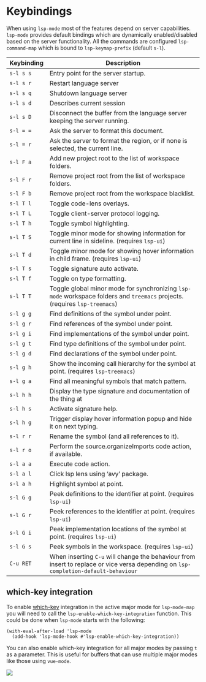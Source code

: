 # Keybindings

When using `lsp-mode` most of the features depend on server
capabilities. `lsp-mode` provides default bindings which are dynamically
enabled/disabled based on the server functionality. All the commands are
configured `lsp-command-map` which is bound to `lsp-keymap-prefix`
(default `s-l`).

| Keybinding | Description                                                                                                                         |
| ---------- | --------------------------------------------------------------------------------------------------------------------------          |
| `s-l s s`  | Entry point for the server startup.                                                                                                 |
| `s-l s r`  | Restart language server                                                                                                             |
| `s-l s q`  | Shutdown language server                                                                                                            |
| `s-l s d`  | Describes current session                                                                                                           |
| `s-l s D`  | Disconnect the buffer from the language server keeping the server running.                                                          |
| `s-l = =`  | Ask the server to format this document.                                                                                             |
| `s-l = r`  | Ask the server to format the region, or if none is selected, the current line.                                                      |
| `s-l F a`  | Add new project root to the list of workspace folders.                                                                              |
| `s-l F r`  | Remove project root from the list of workspace folders.                                                                             |
| `s-l F b`  | Remove project root from the workspace blacklist.                                                                                   |
| `s-l T l`  | Toggle code-lens overlays.                                                                                                          |
| `s-l T L`  | Toggle client-server protocol logging.                                                                                              |
| `s-l T h`  | Toggle symbol highlighting.                                                                                                         |
| `s-l T S`  | Toggle minor mode for showing information for current line in sideline. (requires `lsp-ui`)                                         |
| `s-l T d`  | Toggle minor mode for showing hover information in child frame. (requires `lsp-ui`)                                                 |
| `s-l T s`  | Toggle signature auto activate.                                                                                                     |
| `s-l T f`  | Toggle on type formatting.                                                                                                          |
| `s-l T T`  | Toggle global minor mode for synchronizing `lsp-mode` workspace folders and `treemacs` projects. (requires `lsp-treemacs`)          |
| `s-l g g`  | Find definitions of the symbol under point.                                                                                         |
| `s-l g r`  | Find references of the symbol under point.                                                                                          |
| `s-l g i`  | Find implementations of the symbol under point.                                                                                     |
| `s-l g t`  | Find type definitions of the symbol under point.                                                                                    |
| `s-l g d`  | Find declarations of the symbol under point.                                                                                        |
| `s-l g h`  | Show the incoming call hierarchy for the symbol at point. (requires `lsp-treemacs`)                                                 |
| `s-l g a`  | Find all meaningful symbols that match pattern.                                                                                     |
| `s-l h h`  | Display the type signature and documentation of the thing at                                                                        |
| `s-l h s`  | Activate signature help.                                                                                                            |
| `s-l h g`  | Trigger display hover information popup and hide it on next typing.                                                                 |
| `s-l r r`  | Rename the symbol (and all references to it).                                                                                       |
| `s-l r o`  | Perform the source.organizeImports code action, if available.                                                                       |
| `s-l a a`  | Execute code action.                                                                                                                |
| `s-l a l`  | Click lsp lens using ‘avy’ package.                                                                                                 |
| `s-l a h`  | Highlight symbol at point.                                                                                                          |
| `s-l G g`  | Peek definitions to the identifier at point. (requires `lsp-ui`)                                                                    |
| `s-l G r`  | Peek references to the identifier at point. (requires `lsp-ui`)                                                                     |
| `s-l G i`  | Peek implementation locations of the symbol at point. (requires `lsp-ui`)                                                           |
| `s-l G s`  | Peek symbols in the workspace. (requires `lsp-ui`)                                                                                  |
| `C-u RET`  | When inserting `C-u` will change the behaviour from insert to replace or vice versa depending on `lsp-completion-default-behaviour` |

## which-key integration

To enable [which-key](https://github.com/justbur/emacs-which-key/)
integration in the active major mode for `lsp-mode-map` you will need to
call the `lsp-enable-which-key-integration` function. This could be done
when `lsp-mode` starts with the following:

```elisp
(with-eval-after-load 'lsp-mode
  (add-hook 'lsp-mode-hook #'lsp-enable-which-key-integration))
```

You can also enable which-key integration for all major modes by passing
`t` as a parameter. This is useful for buffers that can use multiple
major modes like those using `vue-mode`.

![](../examples/which-key.png)
